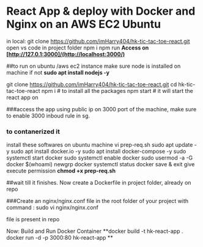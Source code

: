 # React App & deploy with Docker and Nginx on an AWS EC2 Ubuntu

in local:
  git clone https://github.com/imHarry404/hk-tic-tac-toe-react.git
  open vs code in project folder
    npm i
    npm run
**Access on [http://127.0.1:3000]/(http://localhost:3000/)**


##to run on ubuntu /aws ec2 instance
make sure node is installed on machine if not
**sudo apt install nodejs -y**

git clone https://github.com/imHarry404/hk-tic-tac-toe-react.git
cd hk-tic-tac-toe-react
npm i # to install all the packages
npm start  # it will start the react app on 

###access the app using public ip on 3000 port of the machine, make sure to enable 3000 inboud rule in sg.



### to contanerized it
install these softwares on ubuntu machine
vi prep-req.sh
  sudo apt update -y
  sudo apt install docker.io -y
  sudo apt install docker-compose -y
  sudo systemctl start docker
  sudo systemctl enable docker
  sudo usermod -a -G docker $(whoami)
  newgrp docker
  systemctl status docker
save & exit
give execute permission
**chmod +x  prep-req.sh**

##wait till it finishes.
Now create a Dockerfile in project folder, already on repo

###Create an nginx/nginx.conf file in the root folder of your project with command : 
sudo vi nginx/nginx.conf

file is present in repo


Now:
Build and Run Docker Container
**docker build -t hk-react-app .
docker run -d -p 3000:80 hk-react-app
**





